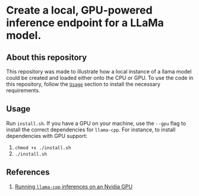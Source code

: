 # Create a local, GPU-powered inference endpoint for a LLaMa model.

## About this repository

This repository was made to illustrate how a local instance of a llama model could be created and loaded either onto the CPU or GPU. To use the code in this repository, follow the [`Usage`](#usage) section to install the necessary requirements.

## Usage

Run `install.sh`. If you have a GPU on your machine, use the `--gpu` flag to install the correct dependencies for `llama-cpp`. For instance, to install dependencies with GPU support:

1. `chmod +x ./install.sh`
2. `./install.sh`

## References

1. [Running `llama-cpp` inferences on an Nvidia GPU](https://kubito.dev/posts/llama-cpp-linux-nvidia/)